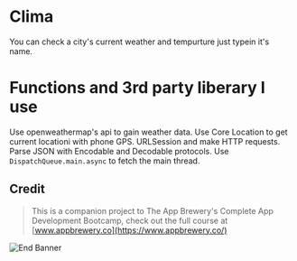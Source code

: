 #  Clima
You can check a city's current weather and tempurture just typein it's name.

# Functions and 3rd party liberary I use
Use openweathermap's api to gain weather data.
Use Core Location to get current locationi with phone GPS.
URLSession and make HTTP requests.
Parse JSON with Encodable and Decodable protocols.
Use ```DispatchQueue.main.async``` to fetch the main thread.


## Credit
>This is a companion project to The App Brewery's Complete App Development Bootcamp, check out the full course at [www.appbrewery.co](https://www.appbrewery.co/)

![End Banner](Documentation/readme-end-banner.png)
